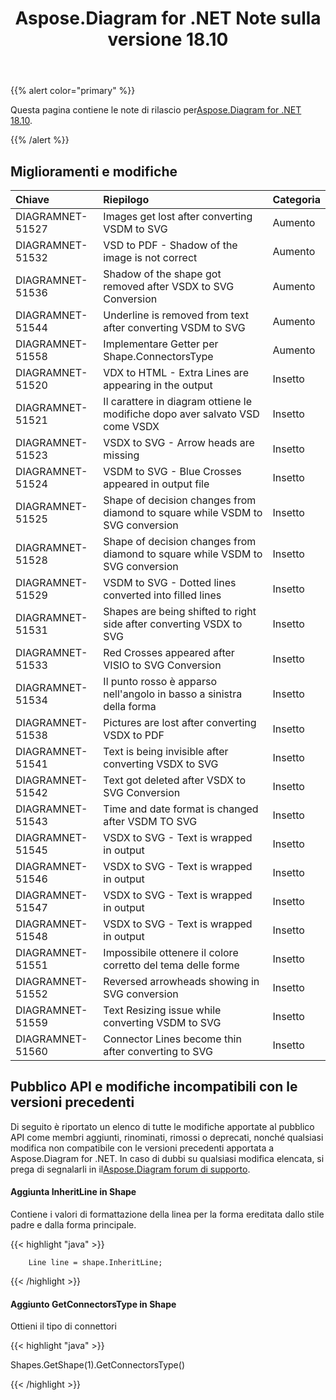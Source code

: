 ﻿---
title: Aspose.Diagram for .NET Note sulla versione 18.10
type: docs
weight: 30
url: /it/net/aspose-diagram-for-net-18-10-release-notes/
---
{{% alert color="primary" %}} 

 Questa pagina contiene le note di rilascio per[Aspose.Diagram for .NET 18.10](https://www.nuget.org/packages/Aspose.Diagram/18.10.0).

{{% /alert %}} 
## **Miglioramenti e modifiche**

|**Chiave**|**Riepilogo**|**Categoria**|
|:- |:- |:- |
|DIAGRAMNET-51527|Images get lost after converting VSDM to SVG|Aumento|
|DIAGRAMNET-51532|VSD to PDF - Shadow of the image is not correct|Aumento|
|DIAGRAMNET-51536|Shadow of the shape got removed after VSDX to SVG Conversion|Aumento|
|DIAGRAMNET-51544|Underline is removed from text after converting VSDM to SVG|Aumento|
|DIAGRAMNET-51558|Implementare Getter per Shape.ConnectorsType|Aumento|
|DIAGRAMNET-51520|VDX to HTML - Extra Lines are appearing in the output|Insetto|
|DIAGRAMNET-51521|Il carattere in diagram ottiene le modifiche dopo aver salvato VSD come VSDX|Insetto|
|DIAGRAMNET-51523|VSDX to SVG - Arrow heads are missing|Insetto|
|DIAGRAMNET-51524|VSDM to SVG - Blue Crosses appeared in output file|Insetto|
|DIAGRAMNET-51525|Shape of decision changes from diamond to square while VSDM to SVG conversion|Insetto|
|DIAGRAMNET-51528|Shape of decision changes from diamond to square while VSDM to SVG conversion|Insetto|
|DIAGRAMNET-51529|VSDM to SVG - Dotted lines converted into filled lines|Insetto|
|DIAGRAMNET-51531|Shapes are being shifted to right side after converting VSDX to SVG|Insetto|
|DIAGRAMNET-51533|Red Crosses appeared after VISIO to SVG Conversion|Insetto|
|DIAGRAMNET-51534|Il punto rosso è apparso nell'angolo in basso a sinistra della forma|Insetto|
|DIAGRAMNET-51538|Pictures are lost after converting VSDX to PDF|Insetto|
|DIAGRAMNET-51541|Text is being invisible after converting VSDX to SVG|Insetto|
|DIAGRAMNET-51542|Text got deleted after VSDX to SVG Conversion|Insetto|
|DIAGRAMNET-51543|Time and date format is changed after VSDM TO SVG|Insetto|
|DIAGRAMNET-51545|VSDX to SVG - Text is wrapped in output|Insetto|
|DIAGRAMNET-51546|VSDX to SVG - Text is wrapped in output|Insetto|
|DIAGRAMNET-51547|VSDX to SVG - Text is wrapped in output|Insetto|
|DIAGRAMNET-51548|VSDX to SVG - Text is wrapped in output|Insetto|
|DIAGRAMNET-51551|Impossibile ottenere il colore corretto del tema delle forme|Insetto|
|DIAGRAMNET-51552|Reversed arrowheads showing in SVG conversion|Insetto|
|DIAGRAMNET-51559|Text Resizing issue while converting VSDM to SVG|Insetto|
|DIAGRAMNET-51560|Connector Lines become thin after converting to SVG|Insetto|
## **Pubblico API e modifiche incompatibili con le versioni precedenti**
Di seguito è riportato un elenco di tutte le modifiche apportate al pubblico API come membri aggiunti, rinominati, rimossi o deprecati, nonché qualsiasi modifica non compatibile con le versioni precedenti apportata a Aspose.Diagram for .NET. In caso di dubbi su qualsiasi modifica elencata, si prega di segnalarli in il[Aspose.Diagram forum di supporto](https://forum.aspose.com/c/diagram/17).
#### **Aggiunta InheritLine in Shape**
Contiene i valori di formattazione della linea per la forma ereditata dallo stile padre e dalla forma principale.

{{< highlight "java" >}}

 		Line line = shape.InheritLine;

{{< /highlight >}}


#### **Aggiunto GetConnectorsType in Shape**
Ottieni il tipo di connettori

{{< highlight "java" >}}

 Shapes.GetShape(1).GetConnectorsType()

{{< /highlight >}}


